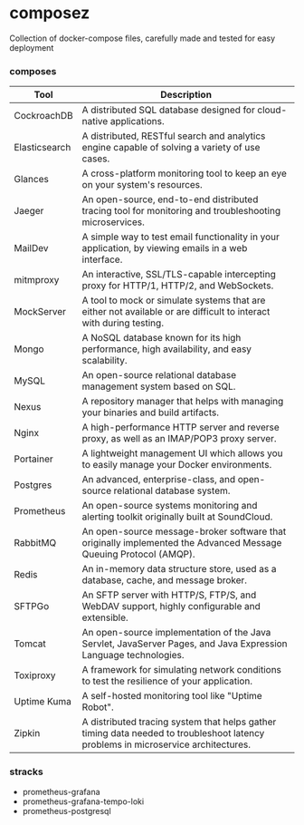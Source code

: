 # composez

Collection of docker-compose files, carefully made and tested for easy deployment

### composes

| Tool          | Description                                                                                                                       |
| ------------- | --------------------------------------------------------------------------------------------------------------------------------- |
| CockroachDB   | A distributed SQL database designed for cloud-native applications.                                                                |
| Elasticsearch | A distributed, RESTful search and analytics engine capable of solving a variety of use cases.                                     |
| Glances       | A cross-platform monitoring tool to keep an eye on your system's resources.                                                       |
| Jaeger        | An open-source, end-to-end distributed tracing tool for monitoring and troubleshooting microservices.                             |
| MailDev       | A simple way to test email functionality in your application, by viewing emails in a web interface.                               |
| mitmproxy     | An interactive, SSL/TLS-capable intercepting proxy for HTTP/1, HTTP/2, and WebSockets.                                            |
| MockServer    | A tool to mock or simulate systems that are either not available or are difficult to interact with during testing.                |
| Mongo         | A NoSQL database known for its high performance, high availability, and easy scalability.                                         |
| MySQL         | An open-source relational database management system based on SQL.                                                                |
| Nexus         | A repository manager that helps with managing your binaries and build artifacts.                                                  |
| Nginx         | A high-performance HTTP server and reverse proxy, as well as an IMAP/POP3 proxy server.                                           |
| Portainer     | A lightweight management UI which allows you to easily manage your Docker environments.                                           |
| Postgres      | An advanced, enterprise-class, and open-source relational database system.                                                        |
| Prometheus    | An open-source systems monitoring and alerting toolkit originally built at SoundCloud.                                            |
| RabbitMQ      | An open-source message-broker software that originally implemented the Advanced Message Queuing Protocol (AMQP).                  |
| Redis         | An in-memory data structure store, used as a database, cache, and message broker.                                                 |
| SFTPGo        | An SFTP server with HTTP/S, FTP/S, and WebDAV support, highly configurable and extensible.                                        |
| Tomcat        | An open-source implementation of the Java Servlet, JavaServer Pages, and Java Expression Language technologies.                   |
| Toxiproxy     | A framework for simulating network conditions to test the resilience of your application.                                         |
| Uptime Kuma   | A self-hosted monitoring tool like "Uptime Robot".                                                                                |
| Zipkin        | A distributed tracing system that helps gather timing data needed to troubleshoot latency problems in microservice architectures. |

### stracks

- prometheus-grafana
- prometheus-grafana-tempo-loki
- prometheus-postgresql